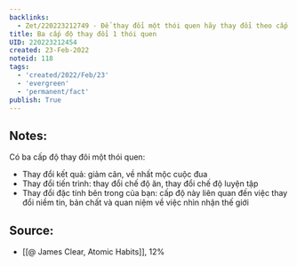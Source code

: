 ```yaml
---
backlinks:
  - Zet/220223212749 - Để thay đổi một thói quen hãy thay đổi theo cấp độ đặc tính (220223212454)
title: Ba cấp độ thay đổi 1 thói quen
UID: 220223212454
created: 23-Feb-2022
noteid: 118
tags:
  - 'created/2022/Feb/23'
  - 'evergreen'
  - 'permanent/fact'
publish: True
---
```

## Notes:
Có ba cấp độ thay đôi một thói quen:

- Thay đổi kết quả: giảm cân, về nhất mộc cuộc đua
- Thay đổi tiến trình: thay đổi chế độ ăn, thay đổi chế độ luyện tập
- Thay đổi đặc tính bên trong của bạn: cấp độ này liên quan đến việc thay đổi niềm tin, bản chất và quan niệm về việc nhìn nhận thế giới

## Source:
- [[@ James Clear, Atomic Habits]], 12%




